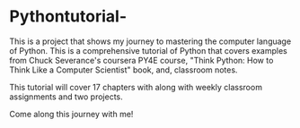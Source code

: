 # Pythontutorial-
This is a project that shows my journey to mastering the computer language of Python. This is a comprehensive tutorial of Python that covers examples from Chuck Severance's coursera PY4E course, "Think Python:  How to Think Like a Computer Scientist" book, and, classroom notes. 

This tutorial will cover 17 chapters with along with weekly classroom assignments and two projects. 

Come along this journey with me!

